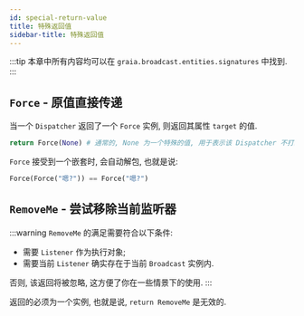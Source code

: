 ```yaml
---
id: special-return-value
title: 特殊返回值
sidebar-title: 特殊返回值
---
```


:::tip
本章中所有内容均可以在 `graia.broadcast.entities.signatures` 中找到.
:::

## `Force` - 原值直接传递

当一个 `Dispatcher` 返回了一个 `Force` 实例, 则返回其属性 `target` 的值.

```python
return Force(None) # 通常的, None 为一个特殊的值, 用于表示该 Dispatcher 不打算解析当前的参数; 使用 Force 可使 None 作为参数解析的结果被传入.
```

`Force` 接受到一个嵌套时, 会自动解包, 也就是说:

```python
Force(Force("嗯?")) == Force("嗯?")
```

## `RemoveMe` - 尝试移除当前监听器

:::warning
`RemoveMe` 的满足需要符合以下条件:

 - 需要 `Listener` 作为执行对象;
 - 需要当前 `Listener` 确实存在于当前 `Broadcast` 实例内.

否则, 该返回将被忽略, 这方便了你在一些情景下的使用.
:::

返回的必须为一个实例, 也就是说, `return RemoveMe` 是无效的.
